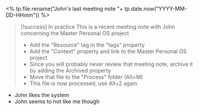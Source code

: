 <% tp.file.rename("John's last meeting note "+ tp.date.now("YYYY-MM-DD-HHmm")) %>
> [!success] In practice
> This is a recent meeting note with John concerning the Master Personal OS project 
> - Add the "Resource" tag in the "tags" property
> - Add the "Context" property and link to the Master Personal OS project
> - Since you will probably never review that meeting note, archive it by adding the Archived property
> - Move that file to the "Process" folder (Alt+M)
> - This file is now processed, use Alt+2 again


- John likes the system
- John seems to not like me though